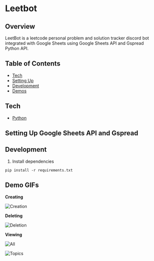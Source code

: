 # Leetbot

## Overview

LeetBot is a leetcode personal problem and solution tracker discord bot integrated with Google Sheets using Google Sheets API and Gspread Python API.

## Table of Contents

- [Tech](#tech)<br/>
- [Setting Up](#setting-up)<br/>
- [Development](#development)<br/>
- [Demos](#demo-gifs)<br/>

## Tech

- [Python](https://www.python.org/)

## Setting Up Google Sheets API and Gspread

## Development

1. Install dependencies

```
pip install -r requirements.txt
```

## Demo GIFs

**Creating**

![Creation](https://github.com/BvChung/leetbot/blob/main/botdemogifs/creating.gif)

**Deleting**

![Deletion](https://github.com/BvChung/leetbot/blob/main/botdemogifs/deleting.gif)

**Viewing**

![All](https://github.com/BvChung/leetbot/blob/main/botdemogifs/alldata.gif)

![Topics](https://github.com/BvChung/leetbot/blob/main/botdemogifs/topics.gif)
